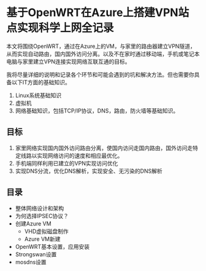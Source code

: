 # 基于OpenWRT在Azure上搭建VPN站点实现科学上网全记录

本文将围绕OpenWRT，通过在Azure上的VM，与家里的路由器建立VPN隧道，从而实现自动路由，国内国外访问分离。以及不在家时通过移动端，手机或笔记本电脑与家里建立VPN连接实现网络互联互通的目标。  

我将尽量详细的说明和记录各个环节和可能会遇到的坑和解决方法。但也需要你具备以下IT方面的基础知识。  
1. Linux系统基础知识
2. 虚拟机
3. 网络基础知识，包括TCP/IP协议，DNS，路由，防火墙等基础知识。 

## 目标
1. 家里网络实现国内国外访问路由分离，使国内访问走国内路由，国外访问走特定线路以实现网络访问的速度和相应最优化。
2. 手机端同样利用已建立的VPN实现访问优化
3. 实现DNS分流，优化DNS解析，实现安全、无污染的DNS解析

## 目录

- 整体网络设计和架构
- 为何选择IPSEC协议？
- 创建Azure VM
  - VHD虚拟磁盘制作
  - Azure VM新建
- OpenWRT基本设置，应用安装
- Strongswan设置
- mosdns设置
